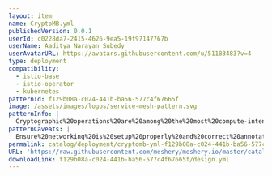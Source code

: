 ```yaml
---
layout: item
name: CryptoMB.yml
publishedVersion: 0.0.1
userId: c0228da7-2415-4626-9ea5-19f97147767b
userName: Aaditya Narayan Subedy
userAvatarURL: https://avatars.githubusercontent.com/u/51183483?v=4
type: deployment
compatibility:
  - istio-base
  - istio-operator
  - kubernetes
patternId: f129b08a-c024-441b-ba56-577c4f67665f
image: /assets/images/logos/service-mesh-pattern.svg
patternInfo: |
  Cryptographic%20operations%20are%20among%20the%20most%20compute-intensive%20and%20critical%20operations%20when%20it%20comes%20to%20secured%20connections.%20Istio%20uses%20Envoy%20as%20the%20%E2%80%9Cgateways%2Fsidecar%E2%80%9D%20to%20handle%20secure%20connections%20and%20intercept%20the%20traffic.%20Depending%20upon%20use%20cases%2C%20when%20an%20ingress%20gateway%20must%20handle%20a%20large%20number%20of%20incoming%20TLS%20and%20secured%20service-to-service%20connections%20through%20sidecar%20proxies%2C%20the%20load%20on%20Envoy%20increases.%20The%20potential%20performance%20depends%20on%20many%20factors%2C%20such%20as%20size%20of%20the%20cpuset%20on%20which%20Envoy%20is%20running%2C%20incoming%20traffic%20patterns%2C%20and%20key%20size.%20These%20factors%20can%20impact%20Envoy%20serving%20many%20new%20incoming%20TLS%20requests.%20To%20achieve%20performance%20improvements%20and%20accelerated%20handshakes%2C%20a%20new%20feature%20was%20introduced%20in%20Envoy%201.20%20and%20Istio%201.14.%20It%20can%20be%20achieved%20with%203rd%20Gen%20Intel%C2%AE%20Xeon%C2%AE%20Scalable%20processors%2C%20the%20Intel%C2%AE%20Integrated%20Performance%20Primitives%20(Intel%C2%AE%20IPP)%20crypto%20library%2C%20CryptoMB%20Private%20Key%20Provider%20Method%20support%20in%20Envoy%2C%20and%20Private%20Key%20Provider%20configuration%20in%20Istio%20using%20ProxyConfig.
patternCaveats: |
  Ensure%20networking%20is%20setup%20properly%20and%20correct%20annotation%20are%20applied%20to%20each%20resource%20for%20custom%20Intel%20configuration
permalink: catalog/deployment/cryptomb-yml-f129b08a-c024-441b-ba56-577c4f67665f.html
URL: 'https://raw.githubusercontent.com/meshery/meshery.io/master/catalog/f129b08a-c024-441b-ba56-577c4f67665f/0.0.1/design.yml'
downloadLink: f129b08a-c024-441b-ba56-577c4f67665f/design.yml
---
```

